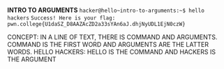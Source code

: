 **INTRO TO ARGUMENTS**
```hacker@hello~intro-to-arguments:~$ hello hackers```
```Success! Here is your flag:```
```pwn.college{U1daSZ_D8AAZAcZD2a33sYAn6aJ.dhjNyUDL1EjN0czW}```

CONCEPT:
IN A LINE OF TEXT, THERE IS COMMAND AND ARGUMENTS. COMMAND IS THE FIRST WORD AND ARGUMENTS ARE THE LATTER WORDS.
HELLO HACKERS: HELLO IS THE COMMAND AND HACKERS IS THE ARGUMENT
